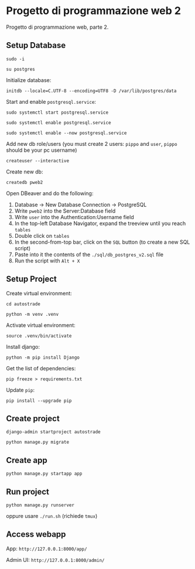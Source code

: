# Progetto di programmazione web 2

Progetto di programmazione web, parte 2.

## Setup Database

`sudo -i`

`su postgres`

Initialize database:

`initdb --locale=C.UTF-8 --encoding=UTF8 -D /var/lib/postgres/data`

Start and enable `postgresql.service`:

`sudo systemctl start postgresql.service`

`sudo systemctl enable postgresql.service`

`sudo systemctl enable --now postgresql.service`

Add new db role/users (you must create 2 users: `pippo` and `user`, `pippo` should be your pc username)

`createuser --interactive`

Create new db:

`createdb pweb2`

Open DBeaver and do the following:

1. Database -> New Database Connection -> PostgreSQL
2. Write `pweb2` into the Server:Database field
3. Write `user` into the Authentication:Username field
4. In the top-left Database Navigator, expand the treeview until you reach `tables`
5. Double click on `tables`
6. In the second-from-top bar, click on the `SQL` button (to create a new SQL script)
7. Paste into it the contents of the `./sql/db_postgres_v2.sql` file
8. Run the script with `Alt + X`

## Setup Project

Create virtual environment:

`cd autostrade`

`python -m venv .venv`

Activate virtual environment:

`source .venv/bin/activate`

Install django:

`python -m pip install Django`

Get the list of dependencies:

`pip freeze > requirements.txt`

Update `pip`:

`pip install --upgrade pip`

## Create project

`django-admin startproject autostrade`

`python manage.py migrate`

## Create app

`python manage.py startapp app`

## Run project

`python manage.py runserver`

oppure usare `./run.sh` (richiede `tmux`)

## Access webapp

App: `http://127.0.0.1:8000/app/`

Admin UI: `http://127.0.0.1:8000/admin/`


